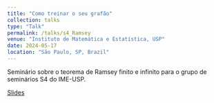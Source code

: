 ```yaml
---
title: "Como treinar o seu grafão"
collection: talks
type: "Talk"
permalink: /talks/s4_Ramsey
venue: "Instituto de Matemática e Estatística, USP"
date: 2024-05-17
location: "São Paulo, SP, Brazil"
---
```


Seminário sobre o teorema de Ramsey finito e infinito para o grupo de seminários S4 do IME-USP.


[Slides](http://lnfteles.github.io/files/Como_treinar_o_seu_grafao.pdf)
